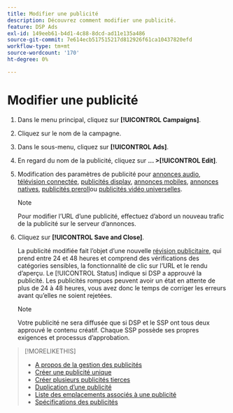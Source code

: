 ```yaml
---
title: Modifier une publicité
description: Découvrez comment modifier une publicité.
feature: DSP Ads
exl-id: 149eeb61-b4d1-4c88-8dcd-ad11e135a486
source-git-commit: 7e614ecb517515217d812926f61ca10437820efd
workflow-type: tm+mt
source-wordcount: '170'
ht-degree: 0%

---
```


# Modifier une publicité

1. Dans le menu principal, cliquez sur **[!UICONTROL Campaigns]**.

1. Cliquez sur le nom de la campagne.

1. Dans le sous-menu, cliquez sur **[!UICONTROL Ads]**.

1. En regard du nom de la publicité, cliquez sur  **... >[!UICONTROL Edit]**.

1. Modification des paramètres de publicité pour [annonces audio](ad-settings-audio.md), [télévision connectée](ad-settings-connected-tv.md), [publicités display](ad-settings-display.md), [annonces mobiles](ad-settings-mobile.md), [annonces natives](ad-settings-native.md), [publicités preroll](ad-settings-pre-roll.md)ou [publicités vidéo universelles](ad-settings-universal-video.md).

   >[!NOTE]
   >
   >Pour modifier l’URL d’une publicité, effectuez d’abord un nouveau trafic de la publicité sur le serveur d’annonces.

1. Cliquez sur **[!UICONTROL Save and Close]**.

   La publicité modifiée fait l’objet d’une nouvelle [révision publicitaire](ad-about.md), qui prend entre 24 et 48 heures et comprend des vérifications des catégories sensibles, la fonctionnalité de clic sur l’URL et le rendu d’aperçu. Le [!UICONTROL Status] indique si DSP a approuvé la publicité. Les publicités rompues peuvent avoir un état en attente de plus de 24 à 48 heures, vous avez donc le temps de corriger les erreurs avant qu’elles ne soient rejetées.

   >[!NOTE]
   >
   >Votre publicité ne sera diffusée que si DSP et le SSP ont tous deux approuvé le contenu créatif. Chaque SSP possède ses propres exigences et processus d’approbation.

>[!MORELIKETHIS]
>
>* [A propos de la gestion des publicités](ad-about.md)
>* [Créer une publicité unique](ad-create.md)
>* [Créer plusieurs publicités tierces](ad-create-multiple.md)
>* [Duplication d’une publicité](ad-duplicate.md)
>* [Liste des emplacements associés à une publicité](ad-list-placements.md)
>* [Spécifications des publicités](ad-specs.md)

